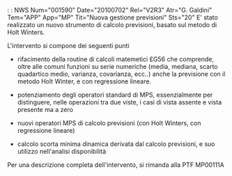  :  : NWS Num="001590" Date="20100702" Rel="V2R3" Atr="G. Galdini" Tem="APP" App="MP" Tit="Nuova gestione previsioni" Sts="20"
E' stato realizzato un nuovo strumento di calcolo previsioni, basato sul metodo di Holt Winters.

L'intervento si compone dei seguenti punti

- rifacimento della routine di calcoli matemetici £G56 che comprende, oltre alle comuni funzioni
su serie numeriche (media, mediana, scarto quadartico medio, varianza, covarianza, ecc..) anche la
previsione con il metodo Holt Winter, e con regressione lineare.

- potenziamento degli operatori standard di MPS, essenzialmente per distinguere, nelle operazioni
tra due viste, i casi di vista assente e vista presente ma a zero

- nuovi operatori MPS di calcolo previsioni (con Holt Winters, con regressione lineare)

- calcolo scorta minima dinamica derivata dal calcolo previsioni, e suo utilizzo nell'analisi
disponibilità

Per una descrizione completa dell'intervento, si rimanda alla PTF MP00111A 